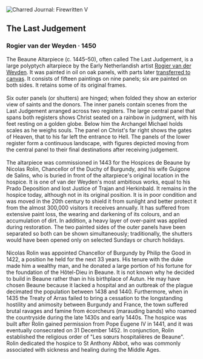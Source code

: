 <div class="artwork-of-the-day">
  <div class="container">
    <div class="img-wrapper">
      <img
        src="https://uploads7.wikiart.org/images/rogier-van-der-weyden/the-last-judgement-1450.jpg!Large.jpg"
        alt="Charred Journal: Firewritten V" />
    </div>
    <div class="artwork-detail">
      <div class="artwork-origin"> 
        <h2 class="artwork-name">The Last Judgement</h2>
        <h3 class="artist">
          Rogier van der Weyden
                    ·  1450
        </h3>
      </div>
      <p class="description">
        <span class="artwork-description-text ng-binding" ng-bind-html="viewModel.ArtworkOfTheDay.Description | unsafe">The Beaune Altarpiece (c. 1445–50), often called The Last Judgement, is a large polyptych altarpiece by the Early Netherlandish artist <a target="_blank" href="/en/rogier-van-der-weyden">Rogier van der Weyden</a>. It was painted in oil on oak panels, with parts later <a target="_blank" href="/en/paintings-by-media/transferred-to-linen">transferred to canvas</a>. It consists of fifteen paintings on nine panels; six are painted on both sides. It retains some of its original frames.
<br>
<br>Six outer panels (or shutters) are hinged; when folded they show an exterior view of saints and the donors. The inner panels contain scenes from the Last Judgement arranged across two registers. The large central panel that spans both registers shows Christ seated on a rainbow in judgment, with his feet resting on a golden globe. Below him the Archangel Michael holds scales as he weighs souls. The panel on Christ's far right shows the gates of Heaven, that to his far left the entrance to Hell. The panels of the lower register form a continuous landscape, with figures depicted moving from the central panel to their final destinations after receiving judgement.
<br>
<br>The altarpiece was commissioned in 1443 for the Hospices de Beaune by Nicolas Rolin, Chancellor of the Duchy of Burgundy, and his wife Guigone de Salins, who is buried in front of the altarpiece's original location in the hospice. It is one of van der Weyden's most ambitious works, equal to his Prado Deposition and lost Justice of Trajan and Herkinbald. It remains in the hospice today, although not in its original position. It is in poor condition and was moved in the 20th century to shield it from sunlight and better protect it from the almost 300,000 visitors it receives annually. It has suffered from extensive paint loss, the wearing and darkening of its colours, and an accumulation of dirt. In addition, a heavy layer of over-paint was applied during restoration. The two painted sides of the outer panels have been separated so both can be shown simultaneously; traditionally, the shutters would have been opened only on selected Sundays or church holidays.
<br>
<br>Nicolas Rolin was appointed Chancellor of Burgundy by Philip the Good in 1422, a position he held for the next 33 years. His tenure with the duke made him a wealthy man, and he donated a large portion of his fortune for the foundation of the Hôtel-Dieu in Beaune. It is not known why he decided to build in Beaune rather than in his birthplace of Autun. He may have chosen Beaune because it lacked a hospital and an outbreak of the plague decimated the population between 1438 and 1440. Furthermore, when in 1435 the Treaty of Arras failed to bring a cessation to the longstanding hostility and animosity between Burgundy and France, the town suffered brutal ravages and famine from écorcheurs (marauding bands) who roamed the countryside during the late 1430s and early 1440s. The hospice was built after Rolin gained permission from Pope Eugene IV in 1441, and it was eventually consecrated on 31 December 1452. In conjunction, Rolin established the religious order of "Les sœurs hospitalières de Beaune". Rolin dedicated the hospice to St Anthony Abbot, who was commonly associated with sickness and healing during the Middle Ages.</span>
                        <div class="text-shadow-container" ng-show="showShadow" style=""></div>
      </p>
    </div>
  </div>

</div>
